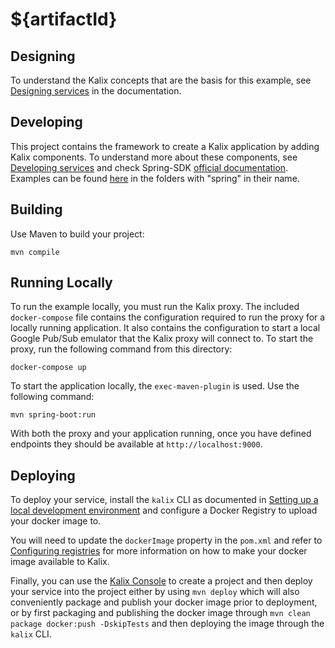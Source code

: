 # ${artifactId}

## Designing

To understand the Kalix concepts that are the basis for this example, see [Designing services](https://docs.kalix.io/services/development-process.html) in the documentation.

## Developing

This project contains the framework to create a Kalix application by adding Kalix components. To understand more about these components, see [Developing services](https://docs.kalix.io/services/) and check Spring-SDK [official documentation](https://docs.kalix.io/spring/index.html). Examples can be found [here](https://github.com/lightbend/kalix-jvm-sdk/tree/main/samples) in the folders with "spring" in their name.

## Building

Use Maven to build your project:

```shell
mvn compile
```

## Running Locally

To run the example locally, you must run the Kalix proxy. The included `docker-compose` file contains the configuration required to run the proxy for a locally running application.
It also contains the configuration to start a local Google Pub/Sub emulator that the Kalix proxy will connect to.
To start the proxy, run the following command from this directory:

```shell
docker-compose up
```

To start the application locally, the `exec-maven-plugin` is used. Use the following command:

```shell
mvn spring-boot:run
```

With both the proxy and your application running, once you have defined endpoints they should be available at `http://localhost:9000`.

## Deploying

To deploy your service, install the `kalix` CLI as documented in
[Setting up a local development environment](https://docs.kalix.io/setting-up/)
and configure a Docker Registry to upload your docker image to.

You will need to update the `dockerImage` property in the `pom.xml` and refer to
[Configuring registries](https://docs.kalix.io/projects/container-registries.html)
for more information on how to make your docker image available to Kalix.

Finally, you can use the [Kalix Console](https://console.kalix.io)
to create a project and then deploy your service into the project either by using `mvn deploy` which
will also conveniently package and publish your docker image prior to deployment, or by first packaging and
publishing the docker image through `mvn clean package docker:push -DskipTests` and then deploying the image
through the `kalix` CLI.

